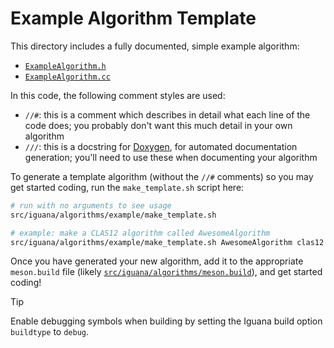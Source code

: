# Example Algorithm Template

This directory includes a fully documented, simple example algorithm:
- [`ExampleAlgorithm.h`](ExampleAlgorithm.h)
- [`ExampleAlgorithm.cc`](ExampleAlgorithm.cc)

In this code, the following comment styles are used:
- `//#`: this is a comment which describes in detail what each line of the code does; you probably
  don't want this much detail in your own algorithm
- `///`: this is a docstring for [Doxygen](https://www.doxygen.nl/), for automated documentation generation;
  you'll need to use these when documenting your algorithm

To generate a template algorithm (without the `//#` comments) so you may get
started coding, run the `make_template.sh` script here:
```bash
# run with no arguments to see usage
src/iguana/algorithms/example/make_template.sh

# example: make a CLAS12 algorithm called AwesomeAlgorithm
src/iguana/algorithms/example/make_template.sh AwesomeAlgorithm clas12 src/iguana/algorithms/clas12
```

Once you have generated your new algorithm, add it to the appropriate
`meson.build` file (likely [`src/iguana/algorithms/meson.build`](../meson.build)),
and get started coding!

> [!TIP]
> Enable debugging symbols when building by setting the Iguana build option `buildtype` to `debug`.
